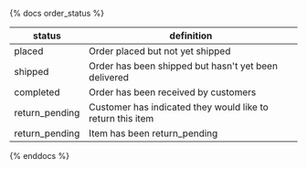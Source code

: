 {% docs order_status %}

|status             |definition                                                     |
|-------------------| --------------------------------------------------------------|
| placed            | Order placed but not yet shipped                              |
| shipped           | Order has been shipped but hasn't yet been delivered          |
| completed         | Order has been received by customers                          |
| return_pending    | Customer has indicated they would like to return this item    |
| return_pending    | Item has been return_pending                                  |

{% enddocs %}